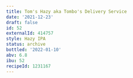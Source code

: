 ```yaml
---
title: Tom's Hazy aka Tombo's Delivery Service
date: '2021-12-23'
draft: false
id: 52
externalId: 414757
style: Hazy IPA
status: archive
bottled: '2022-01-10'
abv: 6.8
ibu: 52
recipeId: 1231167
---
```

